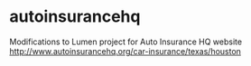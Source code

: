 # autoinsurancehq
Modifications to Lumen project for Auto Insurance HQ website http://www.autoinsurancehq.org/car-insurance/texas/houston

